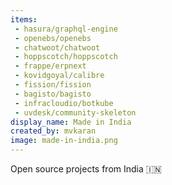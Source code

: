 ```yaml
---
items:
 - hasura/graphql-engine
 - openebs/openebs
 - chatwoot/chatwoot
 - hoppscotch/hoppscotch
 - frappe/erpnext
 - kovidgoyal/calibre
 - fission/fission
 - bagisto/bagisto
 - infracloudio/botkube
 - uvdesk/community-skeleton
display_name: Made in India
created_by: mvkaran
image: made-in-india.png
---
```

Open source projects from India :india:
